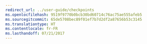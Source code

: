 ```yaml
---
redirect_url: ../user-guide/checkpoints
ms.openlocfilehash: 9519f9770b0bcb30bd60714c76ac75ae555afeb5
ms.sourcegitcommit: 65de5708bec89f01ef7b7d2df2a87656b53c3145
ms.translationtype: HT
ms.contentlocale: fr-FR
ms.lasthandoff: 07/21/2017
---
```

